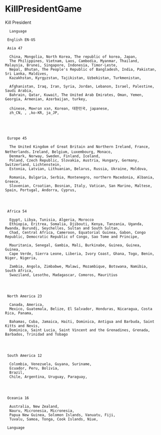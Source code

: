 # KillPresidentGame
Kill President
  
      Language
     
     English EN-US 
     
     Asia 47

      China, Mongolia, North Korea, The republic of korea, Japan, 
      The Philippines, Vietnam, Laos, Cambodia, Myanmar, Thailand, Malaysia, Brunei, Singapore, Indonesia, Timor-Leste,
      Nepal, Bhutan, The People's Republic of Bangladesh, India, Pakistan, Sri Lanka, Maldives,
      Kazakhstan, Kyrgyzstan, Tajikistan, Uzbekistan, Turkmenistan,
      
      Afghanistan, Iraq, Iran, Syria, Jordan, Lebanon, Israel, Palestine, Saudi Arabia, 
      Bahrain, Qatar, Kuwait, The United Arab Emirates, Oman, Yemen, Georgia, Armenian, Azerbaijan, turkey,
      
      chinese, Монгол хэл, Korean, 대한민국, japanese,
      zh_CN, , ,ko-KR, ja_JP,
      
      
      
      
      
     Europe 45
     
      The United Kingdom of Great Britain and Northern Ireland, France, Netherlands，Ireland, Belgium, Luxembourg, Monaco, 
      Denmark, Norway, Sweden, Finland, Iceland, 
      Poland, Czech Republic, Slovakia, Austria, Hungary, Germany, Switzerland, Lichtenstein,
      Estonia, Latvian, Lithuanian, Belarus, Russia, Ukraine, Moldova,
      
      Romania, Bulgaria, Serbia, Montenegro, northern Macedonia, Albania, Greece,
      Slovenian, Croatian, Bosnian, Italy, Vatican, San Marino, Maltese, Spain, Portugal, Andorra, Cyprus,
     
     
     
     
     Africa 54
     
      Egypt, Libya, Tunisia, Algeria, Morocco
      Ethiopia, Eritrea, Somalia, Djibouti, Kenya, Tanzania, Uganda, Rwanda, Burundi, Seychelles, Sultan and South Sultan,
      Chad, Central Africa, Cameroon, Equatorial Guinea, Gabon, Congo Republic, Democratic Republic of Congo, Sao Tome and Principe,
      
      Mauritania, Senegal, Gambia, Mali, Burkinabe, Guinea, Guinea, Guinea, 
      Cape Verde, Sierra Leone, Liberia, Ivory Coast, Ghana, Togo, Benin, Niger, Nigeria,
      
      Zambia, Angola, Zimbabwe, Malawi, Mozambique, Botswana, Namibia, South Africa, 
      Swaziland, Lesotho, Madagascar, Comoros, Mauritius
      
      
      
      
     North America 23
      
      Canada, America,
      Mexico, Guatemala, Belize, El Salvador, Honduras, Nicaragua, Costa Rica, Panama,
      
      Bahamas, Cuba, Jamaica, Haiti, Dominica, Antigua and Barbuda, Saint Kitts and Nevis, 
      Dominica, Saint Lucia, Saint Vincent and the Grenadines, Grenada, Barbados, Trinidad and Tobago
      
      
      
     
     South America 12
     
      Colombia, Venezuela, Guyana, Suriname,
      Ecuador, Peru, Bolivia,
      Brazil,
      Chile, Argentina, Uruguay, Paraguay,
      
      
      
     
     Oceania 16
      
      Australia, New Zealand,
      Nauru, Micronesia, Micronesia,
      Papua New Guinea, Solomon Islands, Vanuatu, Fiji,
      Tuvalu, Samoa, Tonga, Cook Islands, Niue,
      
     Language


